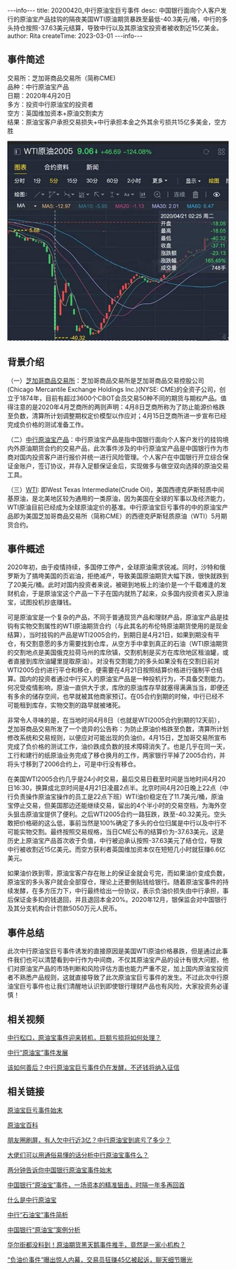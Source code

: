 ---info---
title: 20200420_中行原油宝巨亏事件
desc: 中国银行面向个人客户发行的原油宝产品挂钩的隔夜美国WTI原油期货暴跌至最低-40.3美元/桶，中行的多头持仓按照-37.63美元结算，导致中行以及其原油宝投资者被收割近15亿美金。
author: Rita
createTime: 2023-03-01
---info---

## 事件简述  
交易所：芝加哥商品交易所（简称CME)  
品种：中行原油宝产品  
日期：2020年4月20日  
多方：投资中行原油宝的投资者  
空方：英国维加资本+原油交割卖方  
结果：原油宝客户承担交易损失+中行承担本金之外其余亏损共15亿多美金，空方胜  

![ni](/assets/images/boc_oil.jpg)

## 背景介绍
（一）[芝加哥商品交易所](https://baike.so.com/doc/5781470-5994252.html)：芝加哥商品交易所是芝加哥商品交易控股公司(Chicago Mercantile Exchange Holdings Inc.)(NYSE: CME)的全资子公司，创立于1874年，目前有超过3600个CBOT会员交易50种不同的期货与期权产品。值得注意的是2020年4月芝商所的两则声明：4月8日芝商所称为了防止能源价格跌至负数，清算所计划调整期权定价模型以作应对；4月15日芝商所进一步宣布已经完成负价格的测试准备工作。

（二）[中行原油宝产品](https://baike.so.com/doc/25742212-30571340.html)：中行原油宝产品是指中国银行面向个人客户发行的挂钩境内外原油期货合约的交易产品，此次事件涉及的中行原油宝产品是中国银行作为市商对国内投资客户进行报价并统一进行风险管理。个人客户在中国银行开立综合保证金账户，签订协议，并存入足额保证金后，实现做多与做空双向选择的原油交易工具。

（三）[WTI](https://baike.so.com/doc/6782025-6998442.html): 即West Texas Intermediate(Crude Oil)，美国西德克萨斯轻质中间基原油，是北美地区较为通用的一类原油，因为美国在全球的军事以及经济能力，WTI原油目前已经成为全球原油定价的基准。中行原油宝巨亏事件的中的原油宝产品即为美国芝加哥商品交易所（简称CME）的西德克萨斯轻质原油（WTI）5月期货合约。

## 事件概述
2020年初，由于疫情持续，多国停工停产，全球原油需求锐减。同时，沙特和俄罗斯为了搞垮美国的页岩油，拒绝减产，导致美国原油期货大幅下跌，很快就跌到了20美元/桶。此时对国内投资者来说，被砸到地板上的油价是一个千载难逢的发财机会，于是原油宝这个产品一下子在国内就热了起来，众多国内投资者买入原油宝，试图投机抄底赚钱。

可是原油宝是一个复杂的产品，不同于普通现货产品和理财产品，原油宝产品是挂钩有实物交割属性的WTI原油期货合约（与此其名的布伦特原油期货使用的是现金结算），当时挂钩的产品是WTI2005合约，到期日是4月21日，如果到期没有平仓，有交割意愿的多方需要找到仓库，从空方手中拿到真正的石油（WTI原油期货的交割地点是美国俄克拉荷马州的库欣镇，交割机制是买方在库欣地区租油罐，或者直接到库欣油罐里提取原油）。对没有交割能力的多头如果没有在交割日前对WTI2005合约进行平仓和移仓，便需要在4月21日按照结算价格进行强制平仓结算。国内的投资者通过中行买入的原油宝产品是一种投机行为，不具备交割能力。何况受疫情影响，原油一直供大于求，库欣的原油库存早就塞得满满当当，即便还有多余的储存空间，也早就被其他商家预订。在05合约到期的时候，中行已经不可能租到库存，实物交割的路早就被堵死。

非常令人寻味的是，在当地时间4月8日（也就是WTI2005合约到期的12天前），芝加哥商品交易所发了一个诡异的公告称：为防止原油价格跌至负数，清算所计划修改系统和交易规则，以便应对可能出现的负油价。4月15日，芝加哥交易所宣布完成了负价格的测试工作，油价跌成负数的技术障碍消失了。也是几乎在同一天，工行和建行的纸原油业务完成了移仓换月的工作，两家银行平掉了2005合约，并将头寸移到了2006合约上，可是中行没有移仓。

在美国WTI2005合约几乎是24小时交易，最后交易日截至时间是当地时间4月20日16:30，换算成北京时间是4月21日凌晨2点半。北京时间4月20日晚上22点（中行负责操作原油宝操作的员工是22点下班）WTI油价稳定在了11.7美元/桶，原油宝停止交易，但美国那边还能继续交易，留出的4个半小时的交易空档，为海外空头狙击原油宝提供了便利。之后WTI2005合约一路狂跌，跌至-40.32美元。空头敢把价格砸的这么低，事前当然是100%确定了多头的仓位归属是中行以及中行不可能实物交割。最终按照交易规格，当日CME公布的结算价为-37.63美元，这是历史上原油宝产品首次收于负值，中行被迫承认按照-37.63美元了结仓位，导致中行被收割近15亿美元。而空方获利者英国维加资本仅在短短几小时就狂赚6.6亿美元。

如果油价跌到零，原油宝客户存在账上的保证金就会亏完，而如果油价变成负数，原油宝的多头客户就会全部穿仓，理论上还要倒贴钱给银行。随着原油宝事件的持续发酵，在多方压力下，中行最终给出一份协议，表示负油价损失由中行承担，事后保证金多扣的钱退回，并且退回本金20%。2020年12月，银保监会对中国银行及其分支机构合计罚款5050万元人民币。

## 事件总结
此次中行原油宝巨亏事件诱发的直接原因是美国WTI原油价格暴跌，但是通过此事件我们也可以清楚看到中行作为中间商，不仅其原油宝产品的设计有很大问题，他们对原油宝产品的市场判断和风险评估方面也能力严重不足，加上国内原油宝投资者不熟悉产品规则，这就直接导致了此次原油宝巨亏事件的发生。不过此次中行原油宝巨亏事件也让我们清醒地认识到即使银行理财产品也有风险，大家投资务必谨慎！

## 相关视频
[中行松口，原油宝事件迎来转机，巨额亏损将如何处理？](https://xima.tv/1_Z5VXfA?_sonic=0)

[中行“原油宝”事件发展](https://m.bilibili.com/video/BV18T4y137E1)

[该如何善后？中行原油宝巨亏事件仍在发酵，不还钱将纳入征信](https://m.ixigua.com/video/6820229921764278795?utm_source=shenma_video)

## 相关链接
[原油宝巨亏事件始末](https://baijiahao.baidu.com/s?id=1727878203716308246)

[原油宝百科](https://baike.quark.cn/c/lemma/04457768019509#/index)

[朋友圈刷屏，有人欠中行近3亿？中行原油宝到底亏了多少？](https://finance.sina.cn/2020-04-23/detail-iircuyvh9400561.d.html?from=qudao)

[大佬们可以用通俗易懂的话分析中行原油宝事件么？](https://www.zhihu.com/answer/1183110387)

[两分钟告诉你中国银行原油宝事件始末](https://finance.sina.cn/stock/relnews/hk/2020-04-22/detail-iirczymi7787892.d.html)

[中国银行“原油宝”事件，一场资本的精准狙击，时隔一年多再回首](https://view.inews.qq.com/k/20220116A0A50400?web_channel=wap&openApp=false)

[什么是中行原油宝](https://www.pf55.cn/jrcj/23348.html) 

[中行“石油宝”事件简析](https://zhuanlan.zhihu.com/p/135379180) 

[中国银行“原油宝”案例分析](https://www.docin.com/p-2858412837.html) 

[华尔街都没料到！原油期货黑天鹅事件推手，竟然是一家小机构？](https://www.docin.com/p-2858412837.html) 

[“负油价事件”曝出惊人内幕，交易员狂赚45亿被起诉，聊天细节曝光](https://www.nbd.com.cn/articles/2022-04-18/2224592.html) 
